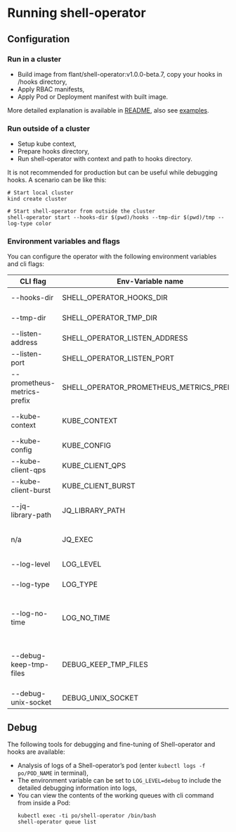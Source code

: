 # Running shell-operator

## Configuration

### Run in a cluster

- Build image from flant/shell-operator:v1.0.0-beta.7, copy your hooks in /hooks directory,
- Apply RBAC manifests,
- Apply Pod or Deployment manifest with built image.

More detailed explanation is available in [README](README.md#quickstart), also see [examples](/examples).

### Run outside of a cluster

- Setup kube context,
- Prepare hooks directory,
- Run shell-operator with context and path to hooks directory.

It is not recommended for production but can be useful while debugging hooks. A scenario can be like this:

```
# Start local cluster
kind create cluster

# Start shell-operator from outside the cluster
shell-operator start --hooks-dir $(pwd)/hooks --tmp-dir $(pwd)/tmp --log-type color

```

### Environment variables and flags

You can configure the operator with the following environment variables and cli flags:

| CLI flag | Env-Variable name | Default | Description |
|---|---|---|---|
| --hooks-dir | SHELL_OPERATOR_HOOKS_DIR | `""` | A path to a hooks file structure |
| --tmp-dir | SHELL_OPERATOR_TMP_DIR | `"/tmp/shell-operator"` | A path to store temporary files with data for hooks |
| --listen-address | SHELL_OPERATOR_LISTEN_ADDRESS | `"0.0.0.0"` | Address to use for HTTP serving. |
| --listen-port | SHELL_OPERATOR_LISTEN_PORT | `"9115"` | Port to use for HTTP serving. |
| --prometheus-metrics-prefix | SHELL_OPERATOR_PROMETHEUS_METRICS_PREFIX | `"shell_operator_"` | A prefix for metrics names. |
| --kube-context | KUBE_CONTEXT | `""` | The name of the kubeconfig context to use. (as a `--context` flag of kubectl) |
| --kube-config | KUBE_CONFIG | `""` | Path to the kubeconfig file. (as a `$KUBECONFIG` for kubectl) |
| --kube-client-qps | KUBE_CLIENT_QPS | `5` | QPS for rate limiter of k8s.io/client-go |
| --kube-client-burst | KUBE_CLIENT_BURST | `10` | burst for rate limiter of k8s.io/client-go |
| --jq-library-path | JQ_LIBRARY_PATH | `""` | Prepend directory to the search list for jq modules (works as `jq -L`). |
| n/a | JQ_EXEC | `""` | Set to `yes` to use jq as executable — it is more for **developing purposes**. |
| --log-level | LOG_LEVEL | `"info"` | Logging level: `debug`, `info`, `error`. |
| --log-type | LOG_TYPE | `"text"` | Logging formatter type: `json`, `text` or `color`. |
| --log-no-time | LOG_NO_TIME | `false` | Disable timestamp logging if flag is present. Useful when output is redirected to logging system that already adds timestamps. |
| --debug-keep-tmp-files | DEBUG_KEEP_TMP_FILES | `"no"` | Set to `yes` to keep files in $SHELL_OPERATOR_TMP_DIR for debugging purposes. Note that it can generate many files. |
| --debug-unix-socket | DEBUG_UNIX_SOCKET | `"/var/run/shell-operator/debug.socket"` | Path to the unix socket file for debugging purposes. |


## Debug

The following tools for debugging and fine-tuning of Shell-operator and hooks are available:

- Analysis of logs of a Shell-operator’s pod (enter `kubectl logs -f po/POD_NAME` in terminal),
- The environment variable can be set to `LOG_LEVEL=debug` to include the detailed debugging information into logs,
- You can view the contents of the working queues with cli command from inside a Pod:
   ```
   kubectl exec -ti po/shell-operator /bin/bash
   shell-operator queue list
   ```
